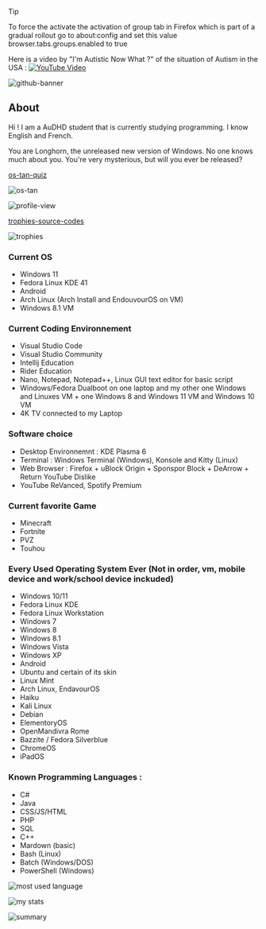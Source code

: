 > [!TIP]
> To force the activate the activation of group tab in Firefox which is part of a gradual rollout go to about:config and set this value browser.tabs.groups.enabled to true

Here is a video by "I'm Autistic Now What ?" of the situation of Autism in the USA : 
[![YouTube Video](https://img.youtube.com/vi/sEIb-1IdDZQ/0.jpg)](https://youtu.be/sEIb-1IdDZQ?si=aBGZbT7xE-M9ML7s)

![github-banner](https://github.com/user-attachments/assets/f067bc12-fd69-4ee8-ba6b-80ccd9e85881)

## About
Hi ! I am a AuDHD student that is currently studying programming. I know English and French. 


You are Longhorn, the unreleased new version of Windows. No one knows much about you. You're very mysterious, but will you ever be released?


[os-tan-quiz](https://neuro.nya.pub/fun/ostan)

![os-tan](https://neuro.nya.pub/fun/ostan/longhorn.jpg)

![profile-view](https://komarev.com/ghpvc/?username=xgui4&label=Profile%20views&color=0e75b6&style=flat)

[trophies-source-codes](https://github.com/ryo-ma/github-profile-trophy)

![trophies](https://github-profile-trophy.vercel.app/?username=xgui4)

### Current OS 
* Windows 11
* Fedora Linux KDE 41
* Android
* Arch Linux (Arch Install and EndouvourOS on VM)
* Windows 8.1 VM 

### Current Coding Environnement 
* Visual Studio Code
* Visual Studio Community 
* Intellij Education
* Rider Education
* Nano, Notepad, Notepad++, Linux GUI text editor for basic script
* Windows/Fedora Dualboot on one laptop and my other one Windows and Linuxes VM + one Windows 8 and Windows 11 VM and Windows 10 VM 
* 4K TV connected to my Laptop 

### Software choice
* Desktop Environnemnt : KDE Plasma 6
* Terminal : Windows Terminal (Windows), Konsole and Kitty (Linux)
* Web Browser : Firefox + uBlock Origin + Sponspor Block + DeArrow + Return YouTube Dislike
* YouTube ReVanced, Spotify Premium  

### Current favorite Game
* Minecraft
* Fortnite
* PVZ
* Touhou

### Every Used Operating System Ever (Not in order, vm, mobile device and work/school device inckuded)
* Windows 10/11
* Fedora Linux KDE
* Fedora Linux Workstation
* Windows 7
* Windows 8
* Windows 8.1
* Windows Vista
* Windows XP
* Android
* Ubuntu and certain of its skin
* Linux Mint
* Arch Linux, EndavourOS
* Haiku
* Kali Linux
* Debian
* ElementoryOS
* OpenMandivra Rome
* Bazzite / Fedora Silverblue
* ChromeOS
* iPadOS

### Known Programming Languages :
* C#
* Java
* CSS/JS/HTML
* PHP
* SQL
* C++
* Mardown (basic)
* Bash (Linux)
* Batch (Windows/DOS)
* PowerShell (Windows)

![most used language](https://github-readme-stats.vercel.app/api/top-langs?username=xgui4&show_icons=true&locale=en&layout=compact)

![my stats](https://github-readme-stats.vercel.app/api?username=xgui4&show_icons=true&locale=en)

![summary](https://github-readme-streak-stats.herokuapp.com/?user=xgui4&)
